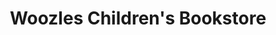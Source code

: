 ---
title: "Woozles Children's Bookstore"
url: /halifax/woozles-childrens-bookstore/
shop: books
---